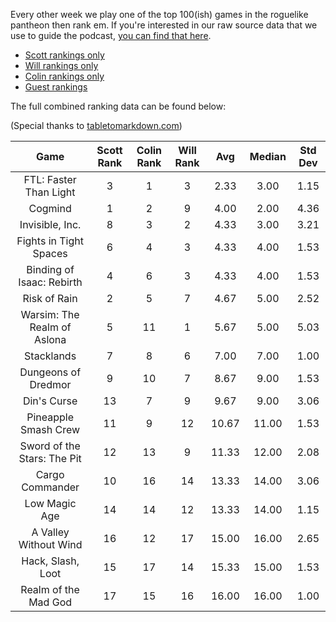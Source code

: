 Every other week we play one of the top 100(ish) games in the roguelike pantheon then rank em. If you're interested in our raw source data that we use to guide the podcast, [you can find that here](https://docs.google.com/spreadsheets/d/1RzxBuEFFthKQf1n3AtJONe92vnCsHcyM6qyIaoFmwnw/edit?usp=sharing).

* [Scott rankings only](https://docs.google.com/spreadsheets/d/1wf34T9sseGKv_VtQMcjRq6WuFWj33uU9cbU4oUlZGt8/edit#gid=1410426659)
* [Will rankings only](https://docs.google.com/spreadsheets/d/1wf34T9sseGKv_VtQMcjRq6WuFWj33uU9cbU4oUlZGt8/edit#gid=73210139)
* [Colin rankings only](https://docs.google.com/spreadsheets/d/1wf34T9sseGKv_VtQMcjRq6WuFWj33uU9cbU4oUlZGt8/edit#gid=2046262583)
* [Guest rankings](https://docs.google.com/spreadsheets/d/1wf34T9sseGKv_VtQMcjRq6WuFWj33uU9cbU4oUlZGt8/edit#gid=847369508)

<!-- 
when finished:
* games that X liked more than Y
* games that X and Y agreed on perfectly
* top 'gems' = avg rank vs review rank
* top 'anti-gems' = avg rank vs review rank
-->

<!--
ongoing short lists (matching youtube playlists?):

top 3 most popular rogues
top 3 hidden gems
top 3 most widely disagreed on games (std dev)
-->


The full combined ranking data can be found below:

(Special thanks to [tabletomarkdown.com](https://tabletomarkdown.com/convert-spreadsheet-to-markdown))

| Game | Scott Rank | Colin Rank | Will Rank | Avg | Median | Std Dev |
|  :----: |  :----: |  :----: |  :----: |  :----: | :----: | :----: |
| FTL: Faster Than Light      | 3          | 1          | 3         | 2.33     | 3.00        | 1.15    |
| Cogmind                     | 1          | 2          | 9         | 4.00     | 2.00        | 4.36    |
| Invisible, Inc.             | 8          | 3          | 2         | 4.33     | 3.00        | 3.21    |
| Fights in Tight Spaces      | 6          | 4          | 3         | 4.33     | 4.00        | 1.53    |
| Binding of Isaac: Rebirth   | 4          | 6          | 3         | 4.33     | 4.00        | 1.53    |
| Risk of Rain                | 2          | 5          | 7         | 4.67     | 5.00        | 2.52    |
| Warsim: The Realm of Aslona | 5          | 11         | 1         | 5.67     | 5.00        | 5.03    |
| Stacklands                  | 7          | 8          | 6         | 7.00     | 7.00        | 1.00    |
| Dungeons of Dredmor         | 9          | 10         | 7         | 8.67     | 9.00        | 1.53    |
| Din's Curse                 | 13         | 7          | 9         | 9.67     | 9.00        | 3.06    |
| Pineapple Smash Crew        | 11         | 9          | 12        | 10.67    | 11.00       | 1.53    |
| Sword of the Stars: The Pit | 12         | 13         | 9         | 11.33    | 12.00       | 2.08    |
| Cargo Commander             | 10         | 16         | 14        | 13.33    | 14.00       | 3.06    |
| Low Magic Age               | 14         | 14         | 12        | 13.33    | 14.00       | 1.15    |
| A Valley Without Wind       | 16         | 12         | 17        | 15.00    | 16.00       | 2.65    |
| Hack, Slash, Loot           | 15         | 17         | 14        | 15.33    | 15.00       | 1.53    |
| Realm of the Mad God        | 17         | 15         | 16        | 16.00    | 16.00       | 1.00    |
















